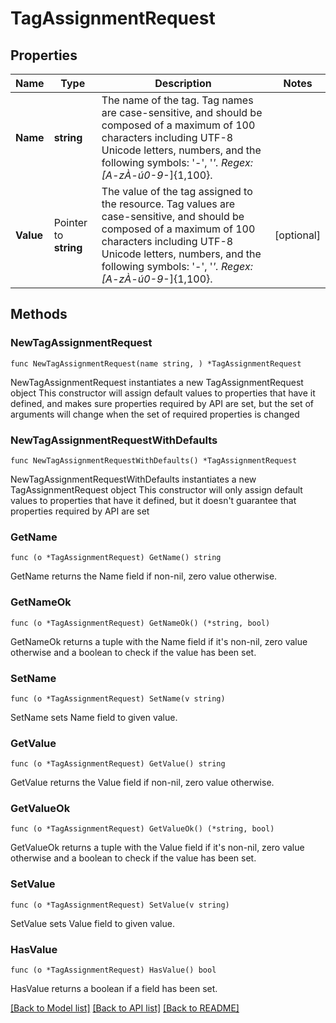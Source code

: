# TagAssignmentRequest

## Properties

Name | Type | Description | Notes
------------ | ------------- | ------------- | -------------
**Name** | **string** | The name of the tag. Tag names are case-sensitive, and should be composed of a maximum of 100 characters including UTF-8 Unicode letters, numbers, and the following symbols: &#39;-&#39;, &#39;_&#39;. Regex: [A-zÀ-ú0-9_-]{1,100}. | 
**Value** | Pointer to **string** | The value of the tag assigned to the resource. Tag values are case-sensitive, and should be composed of a maximum of 100 characters including UTF-8 Unicode letters, numbers, and the following symbols: &#39;-&#39;, &#39;_&#39;. Regex: [A-zÀ-ú0-9_-]{1,100}. | [optional] 

## Methods

### NewTagAssignmentRequest

`func NewTagAssignmentRequest(name string, ) *TagAssignmentRequest`

NewTagAssignmentRequest instantiates a new TagAssignmentRequest object
This constructor will assign default values to properties that have it defined,
and makes sure properties required by API are set, but the set of arguments
will change when the set of required properties is changed

### NewTagAssignmentRequestWithDefaults

`func NewTagAssignmentRequestWithDefaults() *TagAssignmentRequest`

NewTagAssignmentRequestWithDefaults instantiates a new TagAssignmentRequest object
This constructor will only assign default values to properties that have it defined,
but it doesn't guarantee that properties required by API are set

### GetName

`func (o *TagAssignmentRequest) GetName() string`

GetName returns the Name field if non-nil, zero value otherwise.

### GetNameOk

`func (o *TagAssignmentRequest) GetNameOk() (*string, bool)`

GetNameOk returns a tuple with the Name field if it's non-nil, zero value otherwise
and a boolean to check if the value has been set.

### SetName

`func (o *TagAssignmentRequest) SetName(v string)`

SetName sets Name field to given value.


### GetValue

`func (o *TagAssignmentRequest) GetValue() string`

GetValue returns the Value field if non-nil, zero value otherwise.

### GetValueOk

`func (o *TagAssignmentRequest) GetValueOk() (*string, bool)`

GetValueOk returns a tuple with the Value field if it's non-nil, zero value otherwise
and a boolean to check if the value has been set.

### SetValue

`func (o *TagAssignmentRequest) SetValue(v string)`

SetValue sets Value field to given value.

### HasValue

`func (o *TagAssignmentRequest) HasValue() bool`

HasValue returns a boolean if a field has been set.


[[Back to Model list]](../README.md#documentation-for-models) [[Back to API list]](../README.md#documentation-for-api-endpoints) [[Back to README]](../README.md)


